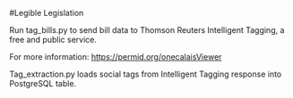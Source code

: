 #Legible Legislation

Run tag_bills.py to send bill data to Thomson Reuters Intelligent Tagging, a free and public service.

For more information: https://permid.org/onecalaisViewer

Tag_extraction.py loads social tags from Intelligent Tagging response into PostgreSQL table.




